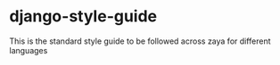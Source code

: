 # django-style-guide
This is the standard style guide to be followed across zaya for different languages

